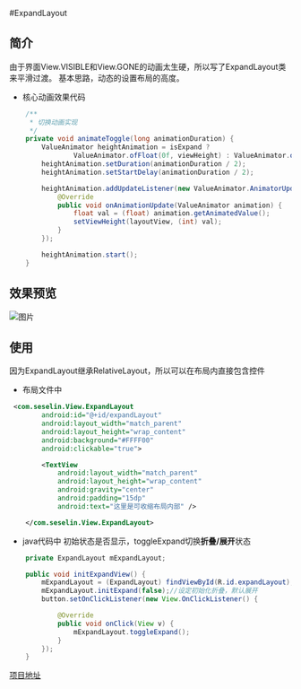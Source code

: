 #ExpandLayout

## 简介
由于界面View.VISIBLE和View.GONE的动画太生硬，所以写了ExpandLayout类来平滑过渡。
基本思路，动态的设置布局的高度。

- 核心动画效果代码

```java
    /**
     * 切换动画实现
     */
    private void animateToggle(long animationDuration) {
        ValueAnimator heightAnimation = isExpand ?
                ValueAnimator.ofFloat(0f, viewHeight) : ValueAnimator.ofFloat(viewHeight, 0f);
        heightAnimation.setDuration(animationDuration / 2);
        heightAnimation.setStartDelay(animationDuration / 2);

        heightAnimation.addUpdateListener(new ValueAnimator.AnimatorUpdateListener() {
            @Override
            public void onAnimationUpdate(ValueAnimator animation) {
                float val = (float) animation.getAnimatedValue();
                setViewHeight(layoutView, (int) val);
            }
        });

        heightAnimation.start();
    }
```

## 效果预览

![图片](https://github.com/ss518926/ExpandLayout/raw/master/image/expand.gif)


## 使用
因为ExpandLayout继承RelativeLayout，所以可以在布局内直接包含控件

- 布局文件中

```xml
 <com.seselin.View.ExpandLayout
        android:id="@+id/expandLayout"
        android:layout_width="match_parent"
        android:layout_height="wrap_content"
        android:background="#FFFF00"
        android:clickable="true">

        <TextView
            android:layout_width="match_parent"
            android:layout_height="wrap_content"
            android:gravity="center"
            android:padding="15dp"
            android:text="这里是可收缩布局内部" />

    </com.seselin.View.ExpandLayout>
```

- java代码中
  初始状态是否显示，toggleExpand切换**折叠/展开**状态

```java
    private ExpandLayout mExpandLayout;

    public void initExpandView() {
        mExpandLayout = (ExpandLayout) findViewById(R.id.expandLayout);
        mExpandLayout.initExpand(false);//设定初始化折叠，默认展开
        button.setOnClickListener(new View.OnClickListener() {

            @Override
            public void onClick(View v) {
                mExpandLayout.toggleExpand();
            }
        });
    }
```

[项目地址](https://github.com/ss518926/ExpandLayout)